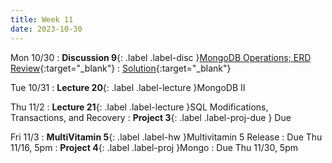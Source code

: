 ```yaml
---
title: Week 11
date: 2023-10-30
---
```


Mon 10/30
: **Discussion 9**{: .label .label-disc }[MongoDB Operations; ERD Review](https://drive.google.com/file/d/1vij3BytST9tS-QICxfKLbHqCLka5RBcS/view?usp=drive_link){:target="\_blank"}
  : [Solution](https://drive.google.com/file/d/1EXLsyKK54-b36NQ7Tov5WQ-rMdbtVgoB/view?usp=drive_link){:target="\_blank"}

Tue 10/31
: **Lecture 20**{: .label .label-lecture }MongoDB II

Thu 11/2
: **Lecture 21**{: .label .label-lecture }SQL Modifications, Transactions, and Recovery
: **Project 3**{: .label .label-proj-due } Due

Fri 11/3
: **MultiVitamin 5**{: .label .label-hw }Multivitamin 5 Release
  : Due Thu 11/16, 5pm
: **Project 4**{: .label .label-proj }Mongo
  : Due Thu 11/30, 5pm
